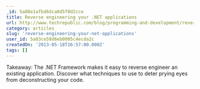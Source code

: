 ```yaml
---
_id: 5a88e1afbd6dca0d5f0d2cce
title: Reverse engineering your .NET applications
url: http://www.techrepublic.com/blog/programming-and-development/reverse-engineering-your-net-applications/6834
category: articles
slug: 'reverse-engineering-your-net-applications'
user_id: 5a83ce59d6eb0005c4ecda2c
createdOn: '2013-05-18T16:57:00.000Z'
tags: []
---
```


<div>Takeaway: The .NET Framework makes it easy to reverse engineer an existing application. Discover what techniques to use to deter prying eyes from deconstructing your code.</div>
